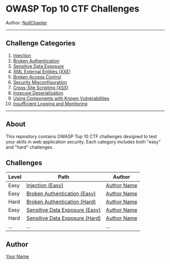 # OWASP Top 10 CTF Challenges

Author: [NullChapter](https://github.com/NullChapter)

---

## Challenge Categories

1. [Injection](./Injection)
2. [Broken Authentication](./Broken%20Authentication)
3. [Sensitive Data Exposure](./Sensitive%20Data%20Exposure)
4. [XML External Entities (XXE)](./XML%20External%20Entities%20(XXE))
5. [Broken Access Control](./Broken%20Access%20Control)
6. [Security Misconfiguration](./Security%20Misconfiguration)
7. [Cross-Site Scripting (XSS)](./Cross-Site%20Scripting%20(XSS))
8. [Insecure Deserialization](./Insecure%20Deserialization)
9. [Using Components with Known Vulnerabilities](./Using%20Components%20with%20Known%20Vulnerabilities)
10. [Insufficient Logging and Monitoring](./Insufficient%20Logging%20and%20Monitoring)

---

## About

This repository contains OWASP Top 10 CTF challenges designed to test your skills in web application security. Each category includes both "easy" and "hard" challenges.

## Challenges

| Level | Path                                    | Author                           |
|-------|-----------------------------------------|----------------------------------|
| Easy  | [Injection (Easy)](./Injection/easy)     | [Author Name](https://github.com/authorusername) |
| Easy  | [Broken Authentication (Easy)](./Broken%20Authentication/easy) | [Author Name](https://github.com/authorusername) |
| Hard  | [Broken Authentication (Hard)](./Broken%20Authentication/hard) | [Author Name](https://github.com/authorusername) |
| Easy  | [Sensitive Data Exposure (Easy)](./Sensitive%20Data%20Exposure/easy) | [Author Name](https://github.com/authorusername) |
| Hard  | [Sensitive Data Exposure (Hard)](./Sensitive%20Data%20Exposure/hard) | [Author Name](https://github.com/authorusername) |
| ...   | ...                                     | ...                              |

## Author

[Your Name](https://github.com/yourusername)
